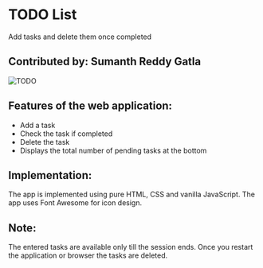# TODO List
Add tasks and delete them once completed
## Contributed by: Sumanth Reddy Gatla

![TODO](https://github.com/SumanthFSD/SumanthFSD.github.io/assets/80679363/bac5ec02-f7c0-4771-b7fc-ba6335689c28)

## Features of the web application:
* Add a task
* Check the task if completed
* Delete the task
* Displays the total number of pending tasks at the bottom
## Implementation:
The app is implemented using pure HTML, CSS and vanilla JavaScript. The app uses Font Awesome for icon design. 

## Note:
The entered tasks are available only till the session ends. Once you restart the application or browser the tasks are deleted.
